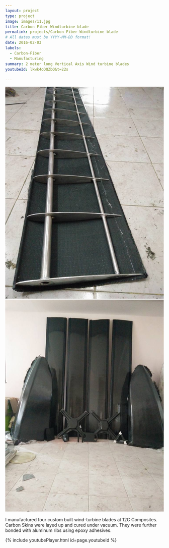 ```yaml
---
layout: project
type: project
image: images/11.jpg
title: Carbon Fiber Windturbine blade
permalink: projects/Carbon Fiber Windturbine blade
# All dates must be YYYY-MM-DD format!
date: 2016-02-03
labels:
  - Carbon-Fiber
  - Manufacturing
summary: 2 meter long Vertical Axis Wind turbine blades
youtubeId: lkwk4oDQZbQ&t=22s

---
```


<div>
<img class="ui medium right floated rounded image" src="../images/8.jpg">
<img class="ui medium right floated rounded image" src="../images/6.jpg">
</div>

I manufactured four custom built wind-turbine blades at 12C Composites. Carbon Skins were layed up and cured under vacuum. They were further bonded
with aluminum ribs using epoxy adhesives.

{% include youtubePlayer.html id=page.youtubeId %}

